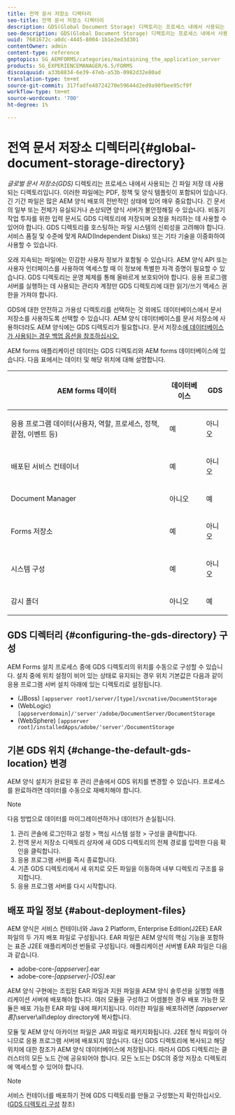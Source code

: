 ```yaml
---
title: 전역 문서 저장소 디렉터리
seo-title: 전역 문서 저장소 디렉터리
description: GDS(Global Document Storage) 디렉토리는 프로세스 내에서 사용되는 긴 파일을 저장하는 데 사용되는 디렉토리입니다.
seo-description: GDS(Global Document Storage) 디렉토리는 프로세스 내에서 사용되는 긴 파일을 저장하는 데 사용되는 디렉토리입니다.
uuid: 7681672c-a0dc-4445-8004-1b1e2ed3d301
contentOwner: admin
content-type: reference
geptopics: SG_AEMFORMS/categories/maintaining_the_application_server
products: SG_EXPERIENCEMANAGER/6.5/FORMS
discoiquuid: a33b8834-6e39-47eb-a53b-0982d32e80ad
translation-type: tm+mt
source-git-commit: 317fadfe48724270e59644d2ed9a90fbee95cf9f
workflow-type: tm+mt
source-wordcount: '700'
ht-degree: 1%

---
```



# 전역 문서 저장소 디렉터리{#global-document-storage-directory}

*글로벌 문서 저장소(GDS)* 디렉토리는 프로세스 내에서 사용되는 긴 파일 저장 데 사용되는 디렉토리입니다. 이러한 파일에는 PDF, 정책 및 양식 템플릿이 포함되어 있습니다. 긴 기간 파일은 많은 AEM 양식 배포의 전반적인 상태에 있어 매우 중요합니다. 긴 문서의 일부 또는 전체가 유실되거나 손상되면 양식 서버가 불안정해질 수 있습니다. 비동기 작업 투자를 위한 입력 문서도 GDS 디렉토리에 저장되며 요청을 처리하는 데 사용할 수 있어야 합니다. GDS 디렉토리를 호스팅하는 파일 시스템의 신뢰성을 고려해야 합니다. 서비스 품질 및 수준에 맞게 RAID(Independent Disks) 또는 기타 기술을 이중화하여 사용할 수 있습니다.

오래 지속되는 파일에는 민감한 사용자 정보가 포함될 수 있습니다. AEM 양식 API 또는 사용자 인터페이스를 사용하여 액세스할 때 이 정보에 특별한 자격 증명이 필요할 수 있습니다. GDS 디렉토리는 운영 체제를 통해 올바르게 보호되어야 합니다. 응용 프로그램 서버를 실행하는 데 사용되는 관리자 계정만 GDS 디렉토리에 대한 읽기/쓰기 액세스 권한을 가져야 합니다.

GDS에 대한 안전하고 가용성 디렉토리를 선택하는 것 외에도 데이터베이스에서 문서 저장소를 사용하도록 선택할 수 있습니다. AEM 양식 데이터베이스를 문서 저장소에 사용하더라도 AEM 양식에는 GDS 디렉토리가 필요합니다. 문서 저장소[에 데이터베이스가 사용되는 경우 백업 옵션을 참조하십시오.](/help/forms/using/admin-help/files-back-recover.md#backup-options-when-database-is-used-for-document-storage)

AEM forms 애플리케이션 데이터는 GDS 디렉토리와 AEM forms 데이터베이스에 있습니다. 다음 표에서는 데이터 및 해당 위치에 대해 설명합니다.

<table>
 <thead>
  <tr>
   <th><p>AEM forms 데이터</p></th>
   <th><p>데이터베이스</p></th>
   <th><p>GDS</p></th>
  </tr>
 </thead>
 <tbody>
  <tr>
   <td><p>응용 프로그램 데이터(사용자, 역할, 프로세스, 정책, 끝점, 이벤트 등)</p></td>
   <td><p>예</p></td>
   <td><p>아니오</p></td>
  </tr>
  <tr>
   <td><p>배포된 서비스 컨테이너</p></td>
   <td><p>예</p></td>
   <td><p>아니오</p></td>
  </tr>
  <tr>
   <td><p>Document Manager </p></td>
   <td><p>아니오</p></td>
   <td><p>예</p></td>
  </tr>
  <tr>
   <td><p>Forms 저장소</p></td>
   <td><p>예</p></td>
   <td><p>아니오</p></td>
  </tr>
  <tr>
   <td><p>시스템 구성</p></td>
   <td><p>예</p></td>
   <td><p>아니오</p></td>
  </tr>
  <tr>
   <td><p>감시 폴더</p></td>
   <td><p>아니오</p></td>
   <td><p>예</p></td>
  </tr>
 </tbody>
</table>

## GDS 디렉터리 {#configuring-the-gds-directory} 구성

AEM Forms 설치 프로세스 중에 GDS 디렉토리의 위치를 수동으로 구성할 수 있습니다. 설치 중에 위치 설정이 비어 있는 상태로 유지되는 경우 위치 기본값은 다음과 같이 응용 프로그램 서버 설치 아래에 있는 디렉토리로 설정됩니다.

* (JBoss) `[appserver root]/server/[type]/svcnative/DocumentStorage`
* (WebLogic) `[appserverdomain]/'server'/adobe/DocumentServer/DocumentStorage`
* (WebSphere) `[appserver root]/installedApps/adobe/'server'/DocumentStorage`

## 기본 GDS 위치 {#change-the-default-gds-location} 변경

AEM 양식 설치가 완료된 후 관리 콘솔에서 GDS 위치를 변경할 수 있습니다. 프로세스를 완료하려면 데이터를 수동으로 재배치해야 합니다.

>[!NOTE]
>
>다음 방법으로 데이터를 마이그레이션하거나 데이터가 손실됩니다.

1. 관리 콘솔에 로그인하고 설정 > 핵심 시스템 설정 > 구성을 클릭합니다.
1. 전역 문서 저장소 디렉토리 상자에 새 GDS 디렉토리의 전체 경로를 입력한 다음 확인을 클릭합니다.
1. 응용 프로그램 서버를 즉시 종료합니다.
1. 기존 GDS 디렉토리에서 새 위치로 모든 파일을 이동하여 내부 디렉토리 구조를 유지합니다.
1. 응용 프로그램 서버를 다시 시작합니다.

## 배포 파일 정보 {#about-deployment-files}

AEM 양식은 서비스 컨테이너와 Java 2 Platform, Enterprise Edition(J2EE) EAR 파일의 두 가지 배포 파일로 구성됩니다. EAR 파일은 AEM 양식의 핵심 기능을 포함하는 표준 J2EE 애플리케이션 번들로 구성됩니다. 애플리케이션 서버별 EAR 파일은 다음과 같습니다.

* adobe-core-*[appserver]*.ear
* adobe-core-*[appserver]*-*[OS]*.ear

AEM 양식 구현에는 조립된 EAR 파일과 지원 파일을 AEM 양식 솔루션을 실행할 애플리케이션 서버에 배포해야 합니다. 여러 모듈을 구성하고 어셈블한 경우 배포 가능한 모듈은 배포 가능한 EAR 파일 내에 패키지됩니다. 이러한 파일을 배포하려면 *[appserver 홈]*\server\all\deploy directory에 복사합니다.

모듈 및 AEM 양식 아카이브 파일은 JAR 파일로 패키지화됩니다. J2EE 형식 파일이 아니므로 응용 프로그램 서버에 배포되지 않습니다. 대신 GDS 디렉토리에 복사되고 해당 위치에 대한 참조가 AEM 양식 데이터베이스에 저장됩니다. 따라서 GDS 디렉토리는 클러스터의 모든 노드 간에 공유되어야 합니다. 모든 노드는 DSC의 중앙 저장소 디렉토리에 액세스할 수 있어야 합니다.

>[!NOTE]
>
>서비스 컨테이너를 배포하기 전에 GDS 디렉토리를 만들고 구성했는지 확인하십시오. ([GDS 디렉토리 구성](global-document-storage-directory.md#configuring-the-gds-directory) 참조)

